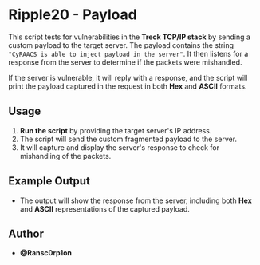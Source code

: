 # Ripple20 - Payload

This script tests for vulnerabilities in the **Treck TCP/IP stack** by sending a custom payload to the target server. The payload contains the string `"CyRAACS is able to inject payload in the server"`. It then listens for a response from the server to determine if the packets were mishandled.

If the server is vulnerable, it will reply with a response, and the script will print the payload captured in the request in both **Hex** and **ASCII** formats.

## Usage

1. **Run the script** by providing the target server's IP address.
2. The script will send the custom fragmented payload to the server.
3. It will capture and display the server's response to check for mishandling of the packets.

## Example Output

- The output will show the response from the server, including both **Hex** and **ASCII** representations of the captured payload.

## Author

- **@Ransc0rp1on**
